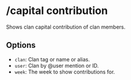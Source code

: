 # /capital contribution

Shows clan capital contribution of clan members.

## Options

- `clan`: Clan tag or name or alias.
- `user`: Clan by @user mention or ID.
- `week`: The week to show contributions for.

